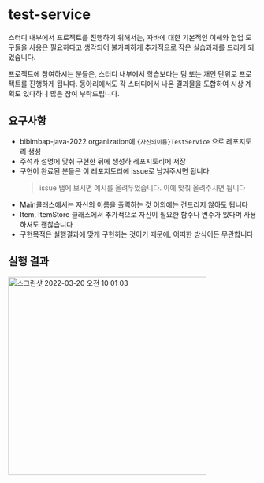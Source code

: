 # test-service
스터디 내부에서 프로젝트를 진행하기 위해서는, 자바에 대한 기본적인 이해와 협업 도구들을 사용은 필요하다고 생각되어 불가피하게 추가적으로 작은 실습과제를 드리게 되었습니다.

프로젝트에 참여하시는 분들은, 스터디 내부에서 학습보다는 팀 또는 개인 단위로 프로젝트를 진행하게 됩니다.
동아리에서도 각 스터디에서 나온 결과물을 도합하여 시상 계획도 있다하니 많은 참여 부탁드립니다.

## 요구사항
- bibimbap-java-2022 organization에 `{자신의이름}TestService` 으로 레포지토리 생성
- 주석과 설명에 맞춰 구현한 뒤에 생성하 레포지토리에 저장
- 구현이 완료된 분들은 이 레포지토리에 issue로 남겨주시면 됩니다
  > issue 탭에 보시면 예시를 올려두었습니다. 이에 맞춰 올려주시면 됩니다
- Main클래스에서는 자신의 이름을 출력하는 것 이외에는 건드리지 않아도 됩니다
- Item, ItemStore 클래스에서 추가적으로 자신이 필요한 함수나 변수가 있다며 사용하셔도 괜찮습니다
- 구현목적은 실행결과에 맞게 구현하는 것이기 때문에, 어떠한 방식이든 무관합니다

## 실행 결과
<img width="402" alt="스크린샷 2022-03-20 오전 10 01 03" src="https://user-images.githubusercontent.com/55350092/159143720-e944c69f-a398-4f82-a789-45c7ee6facd1.png">
